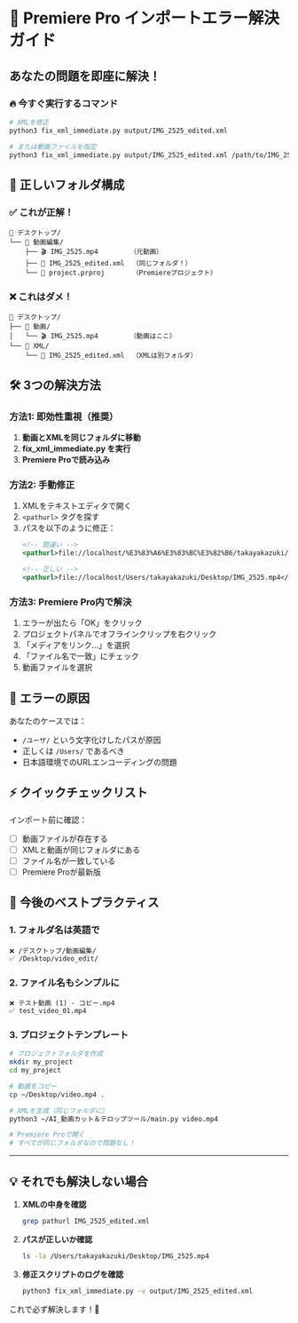 # 🚨 Premiere Pro インポートエラー解決ガイド

## あなたの問題を即座に解決！

### 🔥 今すぐ実行するコマンド

```bash
# XMLを修正
python3 fix_xml_immediate.py output/IMG_2525_edited.xml

# または動画ファイルを指定
python3 fix_xml_immediate.py output/IMG_2525_edited.xml /path/to/IMG_2525.mp4
```

## 📁 正しいフォルダ構成

### ✅ これが正解！
```
📁 デスクトップ/
└── 📁 動画編集/
    ├── 🎬 IMG_2525.mp4        （元動画）
    ├── 📄 IMG_2525_edited.xml  （同じフォルダ！）
    └── 📄 project.prproj       （Premiereプロジェクト）
```

### ❌ これはダメ！
```
📁 デスクトップ/
├── 📁 動画/
│   └── 🎬 IMG_2525.mp4        （動画はここ）
└── 📁 XML/
    └── 📄 IMG_2525_edited.xml  （XMLは別フォルダ）
```

## 🛠️ 3つの解決方法

### 方法1: 即効性重視（推奨）
1. **動画とXMLを同じフォルダに移動**
2. **fix_xml_immediate.py を実行**
3. **Premiere Proで読み込み**

### 方法2: 手動修正
1. XMLをテキストエディタで開く
2. `<pathurl>` タグを探す
3. パスを以下のように修正：
   ```xml
   <!-- 間違い -->
   <pathurl>file://localhost/%E3%83%A6%E3%83%BC%E3%82%B6/takayakazuki/...</pathurl>
   
   <!-- 正しい -->
   <pathurl>file://localhost/Users/takayakazuki/Desktop/IMG_2525.mp4</pathurl>
   ```

### 方法3: Premiere Pro内で解決
1. エラーが出たら「OK」をクリック
2. プロジェクトパネルでオフラインクリップを右クリック
3. 「メディアをリンク...」を選択
4. 「ファイル名で一致」にチェック
5. 動画ファイルを選択

## 🎯 エラーの原因

あなたのケースでは：
- `/ユーザ/` という文字化けしたパスが原因
- 正しくは `/Users/` であるべき
- 日本語環境でのURLエンコーディングの問題

## ⚡ クイックチェックリスト

インポート前に確認：
- [ ] 動画ファイルが存在する
- [ ] XMLと動画が同じフォルダにある
- [ ] ファイル名が一致している
- [ ] Premiere Proが最新版

## 🚀 今後のベストプラクティス

### 1. フォルダ名は英語で
```
❌ /デスクトップ/動画編集/
✅ /Desktop/video_edit/
```

### 2. ファイル名もシンプルに
```
❌ テスト動画 (1) - コピー.mp4
✅ test_video_01.mp4
```

### 3. プロジェクトテンプレート
```bash
# プロジェクトフォルダを作成
mkdir my_project
cd my_project

# 動画をコピー
cp ~/Desktop/video.mp4 .

# XMLを生成（同じフォルダに）
python3 ~/AI_動画カット＆テロップツール/main.py video.mp4

# Premiere Proで開く
# すべてが同じフォルダなので問題なし！
```

---

## 💡 それでも解決しない場合

1. **XMLの中身を確認**
   ```bash
   grep pathurl IMG_2525_edited.xml
   ```

2. **パスが正しいか確認**
   ```bash
   ls -la /Users/takayakazuki/Desktop/IMG_2525.mp4
   ```

3. **修正スクリプトのログを確認**
   ```bash
   python3 fix_xml_immediate.py -v output/IMG_2525_edited.xml
   ```

これで必ず解決します！🎉